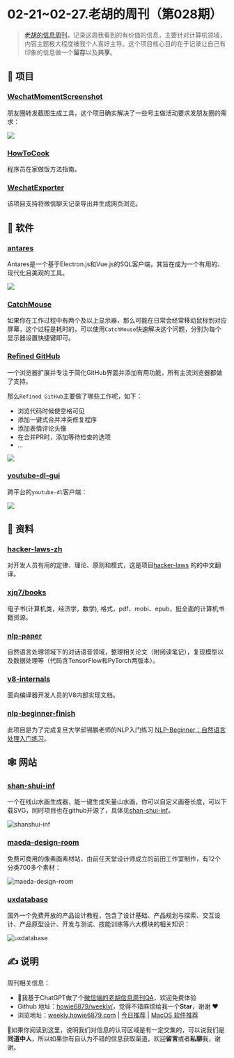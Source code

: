 # 02-21~02-27.老胡的周刊（第028期）

> [老胡的信息周刊](https://weekly.howie6879.com/)，记录这周我看到的有价值的信息，主要针对计算机领域，内容主题极大程度被我个人喜好主导。这个项目核心目的在于记录让自己有印象的信息做一个**留存**以及**共享**。

## 🎯 项目

### [WechatMomentScreenshot](https://github.com/TransparentLC/WechatMomentScreenshot)

朋友圈转发截图生成工具，这个项目确实解决了一些号主做活动要求发朋友圈的需求：

![](https://img.turingark.com/uPic/Xnip2022-02-22_09-42-52.jpg)

### [HowToCook](https://github.com/Anduin2017/HowToCook)

程序员在家做饭方法指南。

### [WechatExporter](https://github.com/BlueMatthew/WechatExporter)

该项目支持将微信聊天记录导出并生成网页浏览。

## 🤖 软件

### [antares](https://github.com/Fabio286/antares)

Antares是一个基于Electron.js和Vue.js的SQL客户端，其旨在成为一个有用的、现代化且美观的工具。

![](https://img.turingark.com/uPic/Xnip2022-02-19_15-24-00.jpg)

### [CatchMouse](https://github.com/round/CatchMouse)

如果你在工作过程中有两个及以上显示器，那么可能在日常会经常移动鼠标到对应屏幕，这个过程是耗时的，可以使用`CatchMouse`快速解决这个问题，分别为每个显示器设置快捷键即可。

### [Refined GitHub](https://github.com/refined-github/refined-github)

一个浏览器扩展并专注于简化GitHub界面并添加有用功能，所有主流浏览器都做了支持。

那么`Refined GitHub`主要做了哪些工作呢，如下：

- 浏览代码时候使空格可见
- 添加一键式合并冲突修复程序
- 添加表情评论头像
- 在合并PR时，添加等待检查的选项
- ...

![](https://img.turingark.com/uPic/lI0jFl.png)

### [youtube-dl-gui](https://github.com/jely2002/youtube-dl-gui)

跨平台的`youtube-dl`客户端：

![](https://img.turingark.com/uPic/yd_gui.png)

## 👀 资料

### [hacker-laws-zh](https://github.com/nusr/hacker-laws-zh)

对开发人员有用的定律、理论、原则和模式，这是项目[hacker-laws](https://github.com/dwmkerr/hacker-laws) 的的中文翻译。

### [xjq7/books](https://github.com/xjq7/books)

电子书(计算机类，经济学，数学), 格式，pdf、mobi、epub，挺全面的计算机书籍资源。

### [nlp-paper](https://github.com/DengBoCong/nlp-paper)

自然语言处理领域下的对话语音领域，整理相关论文（附阅读笔记），复现模型以及数据处理等（代码含TensorFlow和PyTorch两版本）。

### [v8-internals](https://github.com/plctlab/v8-internals)

面向编译器开发人员的V8内部实现文档。

### [nlp-beginner-finish](https://github.com/Alic-yuan/nlp-beginner-finish)

此项目是为了完成复旦大学邱锡鹏老师的NLP入门练习 [NLP-Beginner：自然语言处理入门练习](https://github.com/FudanNLP/nlp-beginner)。

## 🕸 网站

### [shan-shui-inf](http://shan-shui-inf.lingdong.works/)

一个在线山水画生成器，能一键生成矢量山水画，你可以自定义画卷长度，可以下载SVG，同时项目也在github开源了，具体见[shan-shui-inf](https://github.com/LingDong-/shan-shui-inf)。

![shanshui-inf](https://img.turingark.com/uPic/shanshui-inf.jpg)

### [maeda-design-room](https://dotown.maeda-design-room.net/)

免费可商用的像素画素材站，由前任天堂设计师成立的前田工作室制作，有12个分类700多个素材：

![maeda-design-room](https://img.turingark.com/uPic/DRpEV6.png)

### [uxdatabase](https://www.uxdatabase.io/)

国外一个免费开放的产品设计教程，包含了设计基础、产品规划与探索、交互设计、产品原型设计、开发与测试、技能训练等六大模块的相关知识：

![uxdatabase](https://img.turingark.com/uPic/uxdatabase.jpg)

## ✍️ 说明

周刊相关信息：

- 🥳我基于ChatGPT做了个[微信端的老胡信息周刊QA](https://mp.weixin.qq.com/s/3ohE-rm6kryC07parr29bQ)，欢迎免费体验
- Github 地址：[howie6879/weekly/](https://github.com/howie6879/weekly/)，觉得不错麻烦给我一个**Star**，谢谢 ❤️
- 浏览地址：[weekly.howie6879.com](https://weekly.howie6879.com) | [今日推荐](https://weekly.howie6879.com/recommend/index.html) | [MacOS 软件推荐](https://weekly.howie6879.com/soft/mac.html)

🙌如果你阅读到这里，说明我们对信息的认可区域是有一定交集的，可以说我们是**同道中人**，所以如果你有自认为不错的信息获取渠道，欢迎**留言**或者**私聊**我，谢谢。
